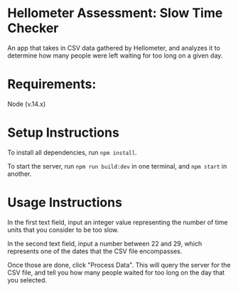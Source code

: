 # Hellometer Assessment: Slow Time Checker

An app that takes in CSV data gathered by Hellometer, and analyzes it to determine how many people were left waiting for too long on a given day.

# Requirements:

Node (v.14.x)

# Setup Instructions

To install all dependencies, run ```npm install```.

To start the server, run ```npm run build:dev``` in one terminal, and ```npm start``` in another.

# Usage Instructions

In the first text field, input an integer value representing the number of time units that you consider to be too slow.

In the second text field, input a number between 22 and 29, which represents one of the dates that the CSV file encompasses.

Once those are done, click "Process Data". This will query the server for the CSV file, and tell you how many people waited for too long on the day that you selected.
